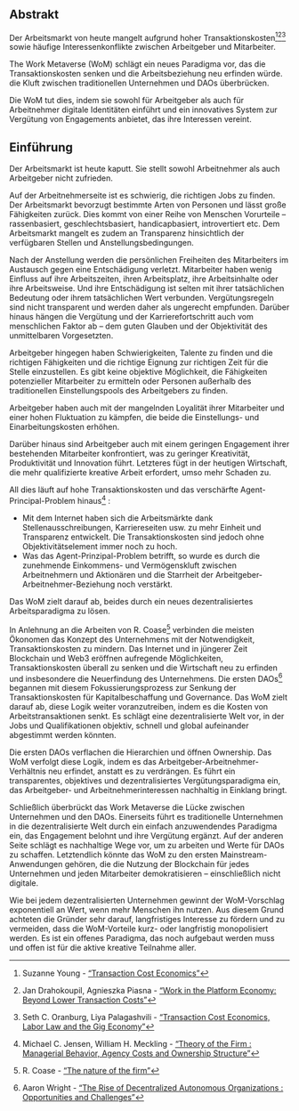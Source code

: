 

## Abstrakt

Der Arbeitsmarkt von heute mangelt aufgrund hoher Transaktionskosten[^1][^2][^3] sowie häufige Interessenkonflikte zwischen Arbeitgeber und Mitarbeiter.

The Work Metaverse (WoM) schlägt ein neues Paradigma vor, das die Transaktionskosten senken und die Arbeitsbeziehung neu erfinden würde. die Kluft zwischen traditionellen Unternehmen und DAOs überbrücken.

Die WoM tut dies, indem sie sowohl für Arbeitgeber als auch für Arbeitnehmer digitale Identitäten einführt und ein innovatives System zur Vergütung von Engagements anbietet, das ihre Interessen vereint.

## Einführung

Der Arbeitsmarkt ist heute kaputt. Sie stellt sowohl Arbeitnehmer als auch Arbeitgeber nicht zufrieden.

Auf der Arbeitnehmerseite ist es schwierig, die richtigen Jobs zu finden. Der Arbeitsmarkt bevorzugt bestimmte Arten von Personen und lässt große Fähigkeiten zurück. Dies kommt von einer Reihe von Menschen Vorurteile – rassenbasiert, geschlechtsbasiert, handicapbasiert, introvertiert etc. Dem Arbeitsmarkt mangelt es zudem an Transparenz hinsichtlich der verfügbaren Stellen und Anstellungsbedingungen.

Nach der Anstellung werden die persönlichen Freiheiten des Mitarbeiters im Austausch gegen eine Entschädigung verletzt. Mitarbeiter haben wenig Einfluss auf ihre Arbeitszeiten, ihren Arbeitsplatz, ihre Arbeitsinhalte oder ihre Arbeitsweise. Und ihre Entschädigung ist selten mit ihrer tatsächlichen Bedeutung oder ihrem tatsächlichen Wert verbunden. Vergütungsregeln sind nicht transparent und werden daher als ungerecht empfunden. Darüber hinaus hängen die Vergütung und der Karrierefortschritt auch vom menschlichen Faktor ab – dem guten Glauben und der Objektivität des unmittelbaren Vorgesetzten.

Arbeitgeber hingegen haben Schwierigkeiten, Talente zu finden und die richtigen Fähigkeiten und die richtige Eignung zur richtigen Zeit für die Stelle einzustellen. Es gibt keine objektive Möglichkeit, die Fähigkeiten potenzieller Mitarbeiter zu ermitteln oder Personen außerhalb des traditionellen Einstellungspools des Arbeitgebers zu finden.

Arbeitgeber haben auch mit der mangelnden Loyalität ihrer Mitarbeiter und einer hohen Fluktuation zu kämpfen, die beide die Einstellungs- und Einarbeitungskosten erhöhen.

Darüber hinaus sind Arbeitgeber auch mit einem geringen Engagement ihrer bestehenden Mitarbeiter konfrontiert, was zu geringer Kreativität, Produktivität und Innovation führt. Letzteres fügt in der heutigen Wirtschaft, die mehr qualifizierte kreative Arbeit erfordert, umso mehr Schaden zu.

All dies läuft auf hohe Transaktionskosten und das verschärfte Agent-Principal-Problem hinaus[^4] :

- Mit dem Internet haben sich die Arbeitsmärkte dank Stellenausschreibungen, Karriereseiten usw. zu mehr Einheit und Transparenz entwickelt. Die Transaktionskosten sind jedoch ohne Objektivitätselement immer noch zu hoch.
- Was das Agent-Prinzipal-Problem betrifft, so wurde es durch die zunehmende Einkommens- und Vermögenskluft zwischen Arbeitnehmern und Aktionären und die Starrheit der Arbeitgeber-Arbeitnehmer-Beziehung noch verstärkt.

Das WoM zielt darauf ab, beides durch ein neues dezentralisiertes Arbeitsparadigma zu lösen.

In Anlehnung an die Arbeiten von R. Coase[^5] verbinden die meisten Ökonomen das Konzept des Unternehmens mit der Notwendigkeit, Transaktionskosten zu mindern. Das Internet und in jüngerer Zeit Blockchain und Web3 eröffnen aufregende Möglichkeiten, Transaktionskosten überall zu senken und die Wirtschaft neu zu erfinden und insbesondere die Neuerfindung des Unternehmens. Die ersten DAOs[^6] begannen mit diesem Fokussierungsprozess zur Senkung der Transaktionskosten für Kapitalbeschaffung und Governance. Das WoM zielt darauf ab, diese Logik weiter voranzutreiben, indem es die Kosten von Arbeitstransaktionen senkt. Es schlägt eine dezentralisierte Welt vor, in der Jobs und Qualifikationen objektiv, schnell und global aufeinander abgestimmt werden könnten.

Die ersten DAOs verflachen die Hierarchien und öffnen Ownership. Das WoM verfolgt diese Logik, indem es das Arbeitgeber-Arbeitnehmer-Verhältnis neu erfindet, anstatt es zu verdrängen. Es führt ein transparentes, objektives und dezentralisiertes Vergütungsparadigma ein, das Arbeitgeber- und Arbeitnehmerinteressen nachhaltig in Einklang bringt.

Schließlich überbrückt das Work Metaverse die Lücke zwischen Unternehmen und den DAOs. Einerseits führt es traditionelle Unternehmen in die dezentralisierte Welt durch ein einfach anzuwendendes Paradigma ein, das Engagement belohnt und ihre Vergütung ergänzt. Auf der anderen Seite schlägt es nachhaltige Wege vor, um zu arbeiten und Werte für DAOs zu schaffen. Letztendlich könnte das WoM zu den ersten Mainstream-Anwendungen gehören, die die Nutzung der Blockchain für jedes Unternehmen und jeden Mitarbeiter demokratisieren – einschließlich nicht digitale.

Wie bei jedem dezentralisierten Unternehmen gewinnt der WoM-Vorschlag exponentiell an Wert, wenn mehr Menschen ihn nutzen. Aus diesem Grund achteten die Gründer sehr darauf, langfristiges Interesse zu fördern und zu vermeiden, dass die WoM-Vorteile kurz- oder langfristig monopolisiert werden. Es ist ein offenes Paradigma, das noch aufgebaut werden muss und offen ist für die aktive kreative Teilnahme aller.


[^1]: Suzanne Young - [“Transaction Cost Economics”](https://www.academia.edu/24703426/Transaction_Cost_Economics)
[^2]: Jan Drahokoupil, Agnieszka Piasna - [“Work in the Platform Economy: Beyond Lower Transaction Costs”](https://www.intereconomics.eu/contents/year/2017/number/6/article/work-in-the-platform-economy-beyond-lower-transaction-costs.html)
[^3]: Seth C. Oranburg, Liya Palagashvili - [“Transaction Cost Economics, Labor Law and the Gig Economy”](https://dsc.duq.edu/cgi/viewcontent.cgi?article=1115&context=law-faculty-scholarship)
[^4]: Michael C. Jensen, William H. Meckling - [“Theory of the Firm : Managerial Behavior, Agency Costs and Ownership Structure”](https://www.sfu.ca/~wainwrig/Econ400/jensen-meckling.pdf)
[^5]: R. Coase - [“The nature of the firm”](http://econdse.org/wp-content/uploads/2014/09/firm-coase.pdf)
[^6]: Aaron Wright - [“The Rise of Decentralized Autonomous Organizations : Opportunities and Challenges”](https://stanford-jblp.pubpub.org/pub/rise-of-daos/release/1)

